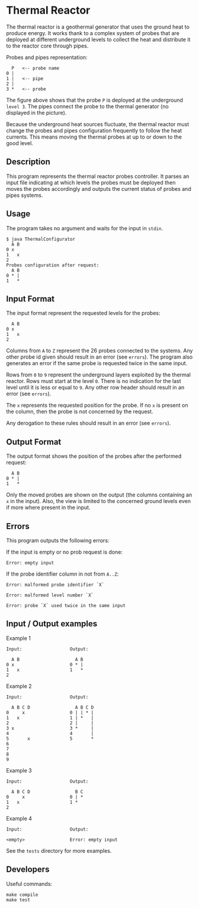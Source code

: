 # Thermal Reactor

The thermal reactor is a geothermal generator that uses the ground heat to
produce energy.
It works thank to a complex system of probes that are deployed at different underground
levels to collect the heat and distribute it to the reactor core through pipes.

Probes and pipes representation:

	  P   <-- probe name
	0 |
	1 |   <-- pipe
	2 |
	3 *   <-- probe

The figure above shows that the probe `P` is deployed at the underground `level 3`.
The pipes connect the probe to the thermal generator (no displayed in the picture).

Because the underground heat sources fluctuate, the thermal reactor must change
the probes and pipes configuration frequently to follow the heat currents.
This means moving the thermal probes at up to or down to the good level.

## Description

This program represents the thermal reactor probes controller.
It parses an input file indicating at which levels the probes must be
deployed then moves the probes accordingly and outputs the current status of
probes and pipes systems.

## Usage

The program takes no argument and waits for the input in `stdin`.

	$ java ThermalConfigurator
	  A B
	0 x
	1   x
	2
	Probes configuration after request:
	  A B
	0 * |
	1   *

## Input Format

The input format represent the requested levels for the probes:

	  A B
	0 x
	1   x
	2

Columns from `A` to `Z` represent the 26 probes connected to the systems.
Any other probe id given should result in an error (see `errors`).
The program also generates an error if the same probe is requested twice in the same
input.

Rows from `0` to `9` represent the underground layers exploited by the thermal reactor.
Rows must start at the level `0`. There is no indication for the last level until it is
less or equal to `9`. Any other row header should result in an error (see `errors`).

The `x` represents the requested position for the probe.
If no `x` is present on the column, then the probe is not concerned by the request.

Any derogation to these rules should result in an error (see `errors`).

## Output Format

The output format shows the position of the probes after the performed request:

	  A B
	0 * |
	1   *

Only the moved probes are shown on the output (the columns containing an `x` in
the input).
Also, the view is limited to the concerned ground levels even if more where present
in the input.

## Errors

This program outputs the following errors:

If the input is empty or no prob request is done:

	Error: empty input

If the probe identifier column in not from `A..Z`:

	Error: malformed probe identifier `X`

	Error: malformed level number `X`

	Error: probe `X` used twice in the same input

## Input / Output examples

Example 1

	Input:					Output:

	  A B					  A B
	0 x						0 * |
	1   x					1   *
	2

Example 2

	Input:					Output:

	  A B C D				  A B C D
	0	  x					0 | | * |
	1   x					1 | *   |
	2						2 |     |
	3 x						3 *     |
	4						4       |
	5		x				5       *
	6
	7
	8
	9

Example 3

	Input:					Output:

	  A B C D				  B C
	0	  x					0 | *
	1   x					1 *
	2

Example 4

	Input:					Output:

	<empty>					Error: empty input

See the `tests` directory for more examples.

## Developers

Useful commands:

	make compile
	make test
